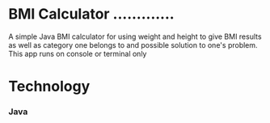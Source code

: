 # BMI Calculator .............

A simple Java BMI calculator for using weight and height to give BMI results as well as category one belongs to and possible solution to one's problem.
This app runs on console or terminal only
# Technology

### **Java**